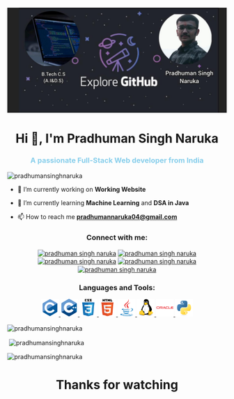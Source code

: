 ![logo](https://github.com/PradhumanSinghNaruka/PradhumanSinghNaruka/blob/main/logo.png)
<h1 align="center",id="demo">Hi 👋, I'm Pradhuman Singh Naruka</h1>
<h3 align="center" style="color:skyblue;">A passionate Full-Stack Web developer from India</h3>

<p align="left"> <img src="https://komarev.com/ghpvc/?username=pradhumansinghnaruka&label=Profile%20views&color=0e75b6&style=flat" alt="pradhumansinghnaruka" /> </p>

- 🔭 I’m currently working on **Working Website**

- 🌱 I’m currently learning **Machine Learning** and **DSA in Java**

- 📫 How to reach me **pradhumannaruka04@gmail.com**

<h3 align="center">Connect with me:</h3>
<p align="center">
<a href="https://linkedin.com/in/pradhuman singh naruka" target="blank"><img align="center" src="https://raw.githubusercontent.com/rahuldkjain/github-profile-readme-generator/master/src/images/icons/Social/linked-in-alt.svg" alt="pradhuman singh naruka" height="30" width="40" /></a>
<a href="https://instagram.com/pradhuman singh naruka" target="blank"><img align="center" src="https://raw.githubusercontent.com/rahuldkjain/github-profile-readme-generator/master/src/images/icons/Social/instagram.svg" alt="pradhuman singh naruka" height="30" width="40" /></a>
<a href="https://www.youtube.com/c/pradhuman singh naruka" target="blank"><img align="center" src="https://raw.githubusercontent.com/rahuldkjain/github-profile-readme-generator/master/src/images/icons/Social/youtube.svg" alt="pradhuman singh naruka" height="30" width="40" /></a>
<a href="https://www.hackerrank.com/pradhuman singh naruka" target="blank"><img align="center" src="https://raw.githubusercontent.com/rahuldkjain/github-profile-readme-generator/master/src/images/icons/Social/hackerrank.svg" alt="pradhuman singh naruka" height="30" width="40" /></a>
<a href="https://www.leetcode.com/pradhuman singh naruka" target="blank"><img align="center" src="https://raw.githubusercontent.com/rahuldkjain/github-profile-readme-generator/master/src/images/icons/Social/leet-code.svg" alt="pradhuman singh naruka" height="30" width="40" /></a>
</p>

<h3 align="center">Languages and Tools:</h3>
<p align="center"> <a href="https://www.cprogramming.com/" target="_blank" rel="noreferrer"> <img src="https://raw.githubusercontent.com/devicons/devicon/master/icons/c/c-original.svg" alt="c" width="40" height="40"/> </a> <a href="https://www.w3schools.com/cpp/" target="_blank" rel="noreferrer"> <img src="https://raw.githubusercontent.com/devicons/devicon/master/icons/cplusplus/cplusplus-original.svg" alt="cplusplus" width="40" height="40"/> </a> <a href="https://www.w3schools.com/css/" target="_blank" rel="noreferrer"> <img src="https://raw.githubusercontent.com/devicons/devicon/master/icons/css3/css3-original-wordmark.svg" alt="css3" width="40" height="40"/> </a> <a href="https://www.w3.org/html/" target="_blank" rel="noreferrer"> <img src="https://raw.githubusercontent.com/devicons/devicon/master/icons/html5/html5-original-wordmark.svg" alt="html5" width="40" height="40"/> </a> <a href="https://www.java.com" target="_blank" rel="noreferrer"> <img src="https://raw.githubusercontent.com/devicons/devicon/master/icons/java/java-original.svg" alt="java" width="40" height="40"/> </a> <a href="https://www.linux.org/" target="_blank" rel="noreferrer"> <img src="https://raw.githubusercontent.com/devicons/devicon/master/icons/linux/linux-original.svg" alt="linux" width="40" height="40"/> </a> <a href="https://www.oracle.com/" target="_blank" rel="noreferrer"> <img src="https://raw.githubusercontent.com/devicons/devicon/master/icons/oracle/oracle-original.svg" alt="oracle" width="40" height="40"/> </a> <a href="https://www.python.org" target="_blank" rel="noreferrer"> <img src="https://raw.githubusercontent.com/devicons/devicon/master/icons/python/python-original.svg" alt="python" width="40" height="40"/> </a> </p>

<p><img align="center" src="https://github-readme-stats.vercel.app/api/top-langs?username=pradhumansinghnaruka&show_icons=true&locale=en&layout=compact" alt="pradhumansinghnaruka" /></p>

<p>&nbsp;<img align="center" src="https://github-readme-stats.vercel.app/api?username=pradhumansinghnaruka&show_icons=true&locale=en" alt="pradhumansinghnaruka" /></p>

<p><img align="center" src="https://github-readme-streak-stats.herokuapp.com/?user=pradhumansinghnaruka&" alt="pradhumansinghnaruka" /></p>
<h1 align="center">Thanks for watching</h1>
